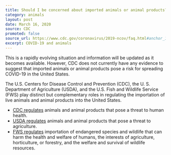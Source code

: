 ```yaml
---
title: Should I be concerned about imported animals or animal products?
category: animals
layout: post
date: March 16, 2020
source: CDC
promoted: false
source_url: https://www.cdc.gov/coronavirus/2019-ncov/faq.html#anchor_1584390773118
excerpt: COVID-19 and animals
---
```


This is a rapidly evolving situation and information will be updated as it becomes available. However, CDC does not currently have any evidence to suggest that imported animals or animal products pose a risk for spreading COVID-19 in the United States. 

The U.S. Centers for Disease Control and Prevention (CDC), the U. S. Department of Agriculture (USDA), and the U.S. Fish and Wildlife Service (FWS) play distinct but complementary roles in regulating the importation of live animals and animal products into the United States. 

- [CDC regulates](https://www.cdc.gov/importation/index.html) animals and animal products that pose a threat to human health.
- [USDA regulates](https://www.aphis.usda.gov/aphis/ourfocus/animalhealth/animal-and-animal-product-import-information/) animals and animal products that pose a threat to agriculture.
- [FWS regulates](https://www.fws.gov/le/businesses.html) importation of endangered species and wildlife that can harm the health and welfare of humans, the interests of agriculture, horticulture, or forestry, and the welfare and survival of wildlife resources.
